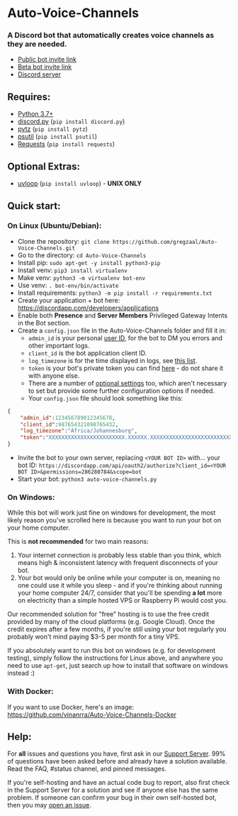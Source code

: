 # Auto-Voice-Channels

### A Discord bot that automatically creates voice channels as they are needed.

- [Public bot invite link](https://discordapp.com/api/oauth2/authorize?client_id=479393422705426432&permissions=286280784&scope=bot)
- [Beta bot invite link](https://discordapp.com/api/oauth2/authorize?client_id=675405085752164372&permissions=286280784&scope=bot)
- [Discord server](https://discord.gg/HT6GNhJ)

## Requires:

* [Python 3.7+](https://www.python.org/downloads/)
* [discord.py](https://pypi.org/project/discord.py/) (`pip install discord.py`)
* [pytz](https://pypi.org/project/pytz/) (`pip install pytz`)
* [psutil](https://pypi.org/project/psutil/) (`pip install psutil`)
* [Requests](https://pypi.org/project/requests/) (`pip install requests`)

## Optional Extras:

* [uvloop](https://pypi.org/project/uvloop/) (`pip install uvloop`) - **UNIX ONLY**

## Quick start:

### On Linux (Ubuntu/Debian):

* Clone the repository: `git clone https://github.com/gregzaal/Auto-Voice-Channels.git`
* Go to the directory: `cd Auto-Voice-Channels`
* Install pip: `sudo apt-get -y install python3-pip`
* Install venv: `pip3 install virtualenv`
* Make venv: `python3 -m virtualenv bot-env`
* Use venv: `. bot-env/bin/activate`
* Install requirements: `python3 -m pip install -r requirements.txt`
* Create your application + bot here: <https://discordapp.com/developers/applications>
* Enable both **Presence** and **Server Members** Privileged Gateway Intents in the Bot section.
* Create a `config.json` file in the Auto-Voice-Channels folder and fill it in:
  * `admin_id` is your personal [user ID](https://techswift.org/2020/04/22/how-to-find-your-user-id-on-discord/), for the bot to DM you errors and other important logs.
  * `client_id` is the bot application client ID.
  * `log_timezone` is for the time displayed in logs, see [this list](https://stackoverflow.com/questions/13866926/is-there-a-list-of-pytz-timezones).
  * `token` is your bot's private token you can find [here](https://discordapp.com/developers/applications) - do not share it with anyone else.
  * There are a number of [optional settings](https://wiki.dotsbots.com/en/self-hosting/optional-config) too, which aren't necessary to set but provide some further configuration options if needed.
  * Your `config.json` file should look something like this:

```json
{
    "admin_id":123456789012345678,
    "client_id":987654321098765432,
    "log_timezone":"Africa/Johannesburg",
    "token":"XXXXXXXXXXXXXXXXXXXXXXXX.XXXXXX.XXXXXXXXXXXXXXXXXXXXXXXXXXX"
}
```

* Invite the bot to your own server, replacing `<YOUR BOT ID>` with... your bot ID: `https://discordapp.com/api/oauth2/authorize?client_id=<YOUR BOT ID>&permissions=286280784&scope=bot`
* Start your bot: `python3 auto-voice-channels.py`

### On Windows:

While this bot will work just fine on windows for development, the most likely reason you've scrolled here is because you want to run your bot on your home computer.

This is **not recommended** for two main reasons:

1. Your internet connection is probably less stable than you think, which means high & inconsistent latency with frequent disconnects of your bot.
2. Your bot would only be online while your computer is on, meaning no one could use it while you sleep - and if you're thinking about running your home computer 24/7, consider that you'll be spending **a lot** more on electricity than a simple hosted VPS or Raspberry Pi would cost you.

Our recommended solution for "free" hosting is to use the free credit provided by many of the cloud platforms (e.g. Google Cloud). Once the credit expires after a few months, if you're still using your bot regularly you probably won't mind paying $3-5 per month for a tiny VPS.

If you absolutely want to run this bot on windows (e.g. for development testing), simply follow the instructions for Linux above, and anywhere you need to use `apt-get`, just search up how to install that software on windows instead :)

### With Docker:

If you want to use Docker, here's an image: https://github.com/vinanrra/Auto-Voice-Channels-Docker

## Help:

For **all** issues and questions you have, first ask in our [Support Server](https://discord.gg/HT6GNhJ). 99% of questions have been asked before and already have a solution available. Read the FAQ, #status channel, and pinned messages.

If you're self-hosting and have an actual code bug to report, also first check in the Support Server for a solution and see if anyone else has the same problem. If someone can confirm your bug in their own self-hosted bot, then you may [open an issue](https://github.com/gregzaal/Auto-Voice-Channels/issues).
